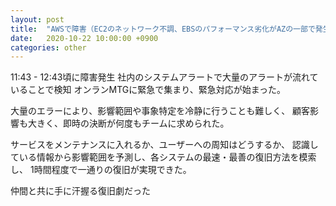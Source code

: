 ```yaml
---
layout: post
title:  "AWSで障害（EC2のネットワーク不調、EBSのパフォーマンス劣化がAZの一部で発生）"
date:   2020-10-22 10:00:00 +0900
categories: other
---
```


11:43 - 12:43頃に障害発生
社内のシステムアラートで大量のアラートが流れていることで検知
オンランMTGに緊急で集まり、緊急対応が始まった。

大量のエラーにより、影響範囲や事象特定を冷静に行うことも難しく、
顧客影響も大きく、即時の決断が何度もチームに求められた。

サービスをメンテナンスに入れるか、ユーザーへの周知はどうするか、
認識している情報から影響範囲を予測し、各システムの最速・最善の復旧方法を模索し、
1時間程度で一通りの復旧が実現できた。

仲間と共に手に汗握る復旧劇だった
